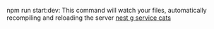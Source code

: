 npm run start:dev: This command will watch your files, automatically recompiling and reloading the server
[nest g service cats](https://github.com/AntonyChen1/nestjs-official/commit/a7e95256cb6a0388a508a6ec896b20618bbbc360)
